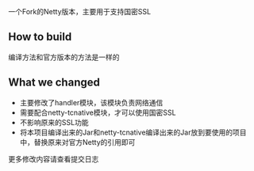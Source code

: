 一个Fork的Netty版本，主要用于支持国密SSL


## How to build

编译方法和官方版本的方法是一样的

## What we changed

* 主要修改了handler模块，该模块负责网络通信
* 需要配合netty-tcnative模块，才可以使用国密SSL
* 不影响原来的SSL功能
* 将本项目编译出来的Jar和netty-tcnative编译出来的Jar放到要使用的项目中，替换原来对官方Netty的引用即可

更多修改内容请查看提交日志
